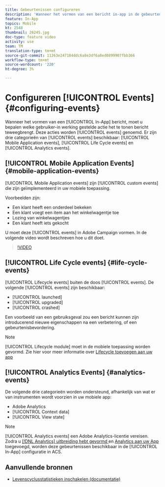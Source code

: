```yaml
---
title: Gebeurtenissen configureren
description: 'Wanneer het vormen van een bericht in-app in de gebeurtenissen van Adobe Campaign Standard (ACS) bepaalt welke gebruiker in werking gestelde actie het bericht zal teweegbrengen om worden getoond. '
feature: In-App
topics: Mobile
kt: 2548
thumbnail: 26245.jpg
doc-type: feature video
activity: use
team: TM
translation-type: tm+mt
source-git-commit: 11263e247184ddc6a8e3df6a8ed0899907fbb366
workflow-type: tm+mt
source-wordcount: '220'
ht-degree: 3%

---
```



# Configureren [!UICONTROL Events] {#configuring-events}

Wanneer het vormen van een [!UICONTROL In-App] bericht, moet u bepalen welke gebruiker-in werking gestelde actie het te tonen bericht teweegbrengt. Deze acties worden [!UICONTROL events] genoemd. Er zijn drie categorieën van [!UICONTROL events] beschikbaar: [!UICONTROL Mobile Application events], [!UICONTROL Life Cycle events] en [!UICONTROL Analytics events].

## [!UICONTROL Mobile Application Events] {#mobile-application-events}

[!UICONTROL Mobile Application events] zijn  [!UICONTROL custom events] die zijn geïmplementeerd in uw mobiele toepassing.

Voorbeelden zijn:

* Een klant heeft een onderdeel bekeken
* Een klant voegt een item aan het winkelwagentje toe
* Lozing van winkelwagentjes
* Een klant heeft iets gekocht

U moet deze [!UICONTROL events] in Adobe Campaign vormen. In de volgende video wordt beschreven hoe u dit doet.

>[!VIDEO](https://video.tv.adobe.com/v/26245?quality=12)

## [!UICONTROL Life Cycle events]  {#life-cycle-events}

[!UICONTROL Lifecycle events] buiten de doos  [!UICONTROL events]. De volgende [!UICONTROL events] zijn beschikbaar:

* [!UICONTROL launched]
* [!UICONTROL upgraded]
* [!UICONTROL crashed]

Een voorbeeld van een gebruiksgeval zou een bericht kunnen zijn introducerend nieuwe eigenschappen na een verbetering, of een gebeurtenisbevordering.

>[!NOTE]
>
>[!UICONTROL Lifecycle module] moet in de mobiele toepassing worden gevormd. Zie hier voor meer informatie over [Lifecycle toevoegen aan uw app](https://aep-sdks.gitbook.io/docs/using-mobile-extensions/mobile-core/lifecycle)

## [!UICONTROL Analytics Events] {#analytics-events}

De volgende drie categorieën worden ondersteund, afhankelijk van wat er van instrumenten wordt voorzien in uw mobiele app:

* Adobe Analytics
* [!UICONTROL Context data]
* [!UICONTROL View state]

>[!NOTE]
>
>[!UICONTROL Analytics events] een Adobe Analytics-licentie vereisen. Zodra u [[!DNL Analytics] uitbreiding hebt gevormd ](https://aep-sdks.gitbook.io/docs/using-mobile-extensions/adobe-analytics#configure-analytics-extension-in-launch) en [Analytics aan uw App](https://aep-sdks.gitbook.io/docs/using-mobile-extensions/adobe-analytics#add-analytics-to-your-app) toegevoegd, worden deze gebeurtenissen beschikbaar in de [!UICONTROL In-App] configuratie in ACS.

## Aanvullende bronnen

* [Levenscyclusstatistieken inschakelen (documentatie)](https://aep-sdks.gitbook.io/docs/getting-started/initialize-the-sdk#enable-lifecycle-metrics)
